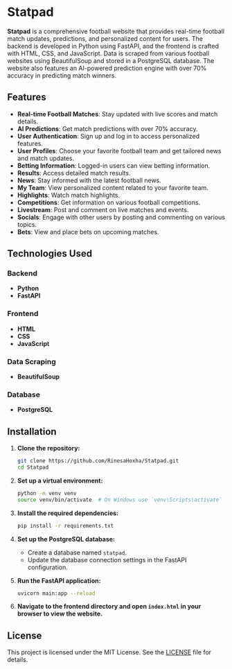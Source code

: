 # Statpad

**Statpad** is a comprehensive football website that provides real-time football match updates, predictions, and personalized content for users. The backend is developed in Python using FastAPI, and the frontend is crafted with HTML, CSS, and JavaScript. Data is scraped from various football websites using BeautifulSoup and stored in a PostgreSQL database. The website also features an AI-powered prediction engine with over 70% accuracy in predicting match winners.

## Features

- **Real-time Football Matches**: Stay updated with live scores and match details.
- **AI Predictions**: Get match predictions with over 70% accuracy.
- **User Authentication**: Sign up and log in to access personalized features.
- **User Profiles**: Choose your favorite football team and get tailored news and match updates.
- **Betting Information**: Logged-in users can view betting information.
- **Results**: Access detailed match results.
- **News**: Stay informed with the latest football news.
- **My Team**: View personalized content related to your favorite team.
- **Highlights**: Watch match highlights.
- **Competitions**: Get information on various football competitions.
- **Livestream**: Post and comment on live matches and events.
- **Socials**: Engage with other users by posting and commenting on various topics.
- **Bets**: View and place bets on upcoming matches.

## Technologies Used

### Backend
- **Python**
- **FastAPI**

### Frontend
- **HTML**
- **CSS**
- **JavaScript**

### Data Scraping
- **BeautifulSoup**

### Database
- **PostgreSQL**

## Installation

1. **Clone the repository:**
    ```sh
    git clone https://github.com/RinesaHoxha/Statpad.git
    cd Statpad
    ```

2. **Set up a virtual environment:**
    ```sh
    python -m venv venv
    source venv/bin/activate  # On Windows use `venv\Scripts\activate`
    ```

3. **Install the required dependencies:**
    ```sh
    pip install -r requirements.txt
    ```

4. **Set up the PostgreSQL database:**
    - Create a database named `statpad`.
    - Update the database connection settings in the FastAPI configuration.

5. **Run the FastAPI application:**
    ```sh
    uvicorn main:app --reload
    ```

6. **Navigate to the frontend directory and open `index.html` in your browser to view the website.**

## License

This project is licensed under the MIT License. See the [LICENSE](LICENSE) file for details.
